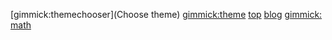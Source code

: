 [gimmick:themechooser](Choose theme)
[gimmick:theme](cosmo)
[top](index.html)
[blog](https://shigekikarita.github.io/blog)
[gimmick: math]()
